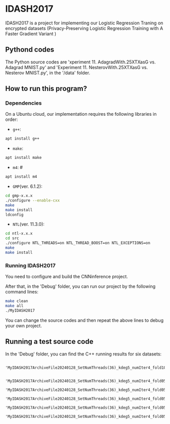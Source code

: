 # IDASH2017

IDASH2017 is a project for implementing our Logistic Regression Traning on  encrypted datasets (Privacy-Preserving Logistic Regression Training with A Faster Gradient Variant )

## Pythond codes 
The Python source codes are 'xperiment 11. AdagradWith.25XTXasG vs. Adagrad MNIST.py' and 'Experiment 11. NesterovWith.25XTXasG vs. Nesterov MNIST.py', in the '/data' folder.

## How to run this program? 

### Dependencies

On a Ubuntu cloud, our implementation requires the following libraries in order:
* `g++`:      
```sh
apt install g++ 
```

* `make`:       
```sh
apt install make
```

* `m4`: #        
```sh
apt install m4
```

* `GMP`(ver. 6.1.2):      
```sh
cd gmp-x.x.x  
./configure --enable-cxx  
make
make install
ldconfig
```

* `NTL`(ver. 11.3.0): 
```sh
cd ntl-x.x.x
cd src
./configure NTL_THREADS=on NTL_THREAD_BOOST=on NTL_EXCEPTIONS=on
make
make install
```

### Running IDASH2017

You need to configure and build the CNNinference project. 

After that, in the 'Debug' folder, you can run our project by the following command lines:

```sh
make clean
make all
./MyIDASH2017
``` 

You can change the source codes and then repeat the above lines to debug your own project.

## Running a test source code

In the 'Debug' folder, you can find the C++ running results for six datasets:   

        'MyIDASH2017ArchiveFile20240128_SetNumThreads(36)_kdeg5_numIter4_fold10_Blogp40_idash18x1579.txt_nohup.out'  
        
        'MyIDASH2017ArchiveFile20240128_SetNumThreads(36)_kdeg5_numIter4_fold05_Blogp40_edin.txt_nohup.out'  
        'MyIDASH2017ArchiveFile20240128_SetNumThreads(36)_kdeg5_numIter4_fold05_Blogp40_lbw.txt_nohup.out'  
        'MyIDASH2017ArchiveFile20240128_SetNumThreads(36)_kdeg5_numIter4_fold05_Blogp40_nhanes3.txt_nohup.out'  
        'MyIDASH2017ArchiveFile20240128_SetNumThreads(36)_kdeg5_numIter4_fold05_Blogp40_pcs.txt_nohup.out'  
        'MyIDASH2017ArchiveFile20240128_SetNumThreads(36)_kdeg5_numIter4_fold05_Blogp40_uis.txt_nohup.out'  